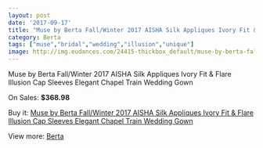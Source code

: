```yaml
---
layout: post
date: '2017-09-17'
title: "Muse by Berta Fall/Winter 2017 AISHA Silk Appliques Ivory Fit & Flare Illusion Cap Sleeves Elegant Chapel Train Wedding Gown"
category: Berta
tags: ["muse","bridal","wedding","illusion","unique"]
image: http://img.eudances.com/24415-thickbox_default/muse-by-berta-fall-winter-2017-aisha-silk-appliques-ivory-fit-flare-illusion-cap-sleeves-elegant-chapel-train-wedding-gown.jpg
---
```

Muse by Berta Fall/Winter 2017 AISHA Silk Appliques Ivory Fit & Flare Illusion Cap Sleeves Elegant Chapel Train Wedding Gown

On Sales: **$368.98**
<a href="https://www.eudances.com/en/berta/8108-muse-by-berta-fall-winter-2017-aisha-silk-appliques-ivory-fit-flare-illusion-cap-sleeves-elegant-chapel-train-wedding-gown.html"><amp-img layout="responsive" width="600" height="600" src="//img.eudances.com/24415-thickbox_default/muse-by-berta-fall-winter-2017-aisha-silk-appliques-ivory-fit-flare-illusion-cap-sleeves-elegant-chapel-train-wedding-gown.jpg" alt="Muse by Berta Fall/Winter 2017 AISHA Silk Appliques Ivory Fit & Flare Illusion Cap Sleeves Elegant Chapel Train Wedding Gown 0" /></a>
<a href="https://www.eudances.com/en/berta/8108-muse-by-berta-fall-winter-2017-aisha-silk-appliques-ivory-fit-flare-illusion-cap-sleeves-elegant-chapel-train-wedding-gown.html"><amp-img layout="responsive" width="600" height="600" src="//img.eudances.com/24421-thickbox_default/muse-by-berta-fall-winter-2017-aisha-silk-appliques-ivory-fit-flare-illusion-cap-sleeves-elegant-chapel-train-wedding-gown.jpg" alt="Muse by Berta Fall/Winter 2017 AISHA Silk Appliques Ivory Fit & Flare Illusion Cap Sleeves Elegant Chapel Train Wedding Gown 1" /></a>
<a href="https://www.eudances.com/en/berta/8108-muse-by-berta-fall-winter-2017-aisha-silk-appliques-ivory-fit-flare-illusion-cap-sleeves-elegant-chapel-train-wedding-gown.html"><amp-img layout="responsive" width="600" height="600" src="//img.eudances.com/24420-thickbox_default/muse-by-berta-fall-winter-2017-aisha-silk-appliques-ivory-fit-flare-illusion-cap-sleeves-elegant-chapel-train-wedding-gown.jpg" alt="Muse by Berta Fall/Winter 2017 AISHA Silk Appliques Ivory Fit & Flare Illusion Cap Sleeves Elegant Chapel Train Wedding Gown 2" /></a>
<a href="https://www.eudances.com/en/berta/8108-muse-by-berta-fall-winter-2017-aisha-silk-appliques-ivory-fit-flare-illusion-cap-sleeves-elegant-chapel-train-wedding-gown.html"><amp-img layout="responsive" width="600" height="600" src="//img.eudances.com/24419-thickbox_default/muse-by-berta-fall-winter-2017-aisha-silk-appliques-ivory-fit-flare-illusion-cap-sleeves-elegant-chapel-train-wedding-gown.jpg" alt="Muse by Berta Fall/Winter 2017 AISHA Silk Appliques Ivory Fit & Flare Illusion Cap Sleeves Elegant Chapel Train Wedding Gown 3" /></a>
<a href="https://www.eudances.com/en/berta/8108-muse-by-berta-fall-winter-2017-aisha-silk-appliques-ivory-fit-flare-illusion-cap-sleeves-elegant-chapel-train-wedding-gown.html"><amp-img layout="responsive" width="600" height="600" src="//img.eudances.com/24418-thickbox_default/muse-by-berta-fall-winter-2017-aisha-silk-appliques-ivory-fit-flare-illusion-cap-sleeves-elegant-chapel-train-wedding-gown.jpg" alt="Muse by Berta Fall/Winter 2017 AISHA Silk Appliques Ivory Fit & Flare Illusion Cap Sleeves Elegant Chapel Train Wedding Gown 4" /></a>
<a href="https://www.eudances.com/en/berta/8108-muse-by-berta-fall-winter-2017-aisha-silk-appliques-ivory-fit-flare-illusion-cap-sleeves-elegant-chapel-train-wedding-gown.html"><amp-img layout="responsive" width="600" height="600" src="//img.eudances.com/24417-thickbox_default/muse-by-berta-fall-winter-2017-aisha-silk-appliques-ivory-fit-flare-illusion-cap-sleeves-elegant-chapel-train-wedding-gown.jpg" alt="Muse by Berta Fall/Winter 2017 AISHA Silk Appliques Ivory Fit & Flare Illusion Cap Sleeves Elegant Chapel Train Wedding Gown 5" /></a>
<a href="https://www.eudances.com/en/berta/8108-muse-by-berta-fall-winter-2017-aisha-silk-appliques-ivory-fit-flare-illusion-cap-sleeves-elegant-chapel-train-wedding-gown.html"><amp-img layout="responsive" width="600" height="600" src="//img.eudances.com/24416-thickbox_default/muse-by-berta-fall-winter-2017-aisha-silk-appliques-ivory-fit-flare-illusion-cap-sleeves-elegant-chapel-train-wedding-gown.jpg" alt="Muse by Berta Fall/Winter 2017 AISHA Silk Appliques Ivory Fit & Flare Illusion Cap Sleeves Elegant Chapel Train Wedding Gown 6" /></a>

Buy it: [Muse by Berta Fall/Winter 2017 AISHA Silk Appliques Ivory Fit & Flare Illusion Cap Sleeves Elegant Chapel Train Wedding Gown](https://www.eudances.com/en/berta/8108-muse-by-berta-fall-winter-2017-aisha-silk-appliques-ivory-fit-flare-illusion-cap-sleeves-elegant-chapel-train-wedding-gown.html "Muse by Berta Fall/Winter 2017 AISHA Silk Appliques Ivory Fit & Flare Illusion Cap Sleeves Elegant Chapel Train Wedding Gown")

View more: [Berta](https://www.eudances.com/en/110-berta "Berta")